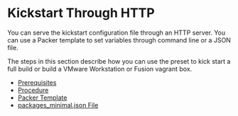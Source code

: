 # Kickstart Through HTTP

You can serve the kickstart configuration file through an HTTP server. You can use a Packer template to set variables through command line or a JSON file. 

The steps in this section describe how you can use the preset to kick start a full build or build a VMware Workstation or Fusion vagrant box.

- [Prerequisites](kickstart-prerequisites.md)
- [Procedure](kickstart-procedure.md)
- [Packer Template](packer-template.md)
- [packages_minimal.json File](packages-minimal-json-file.md)

